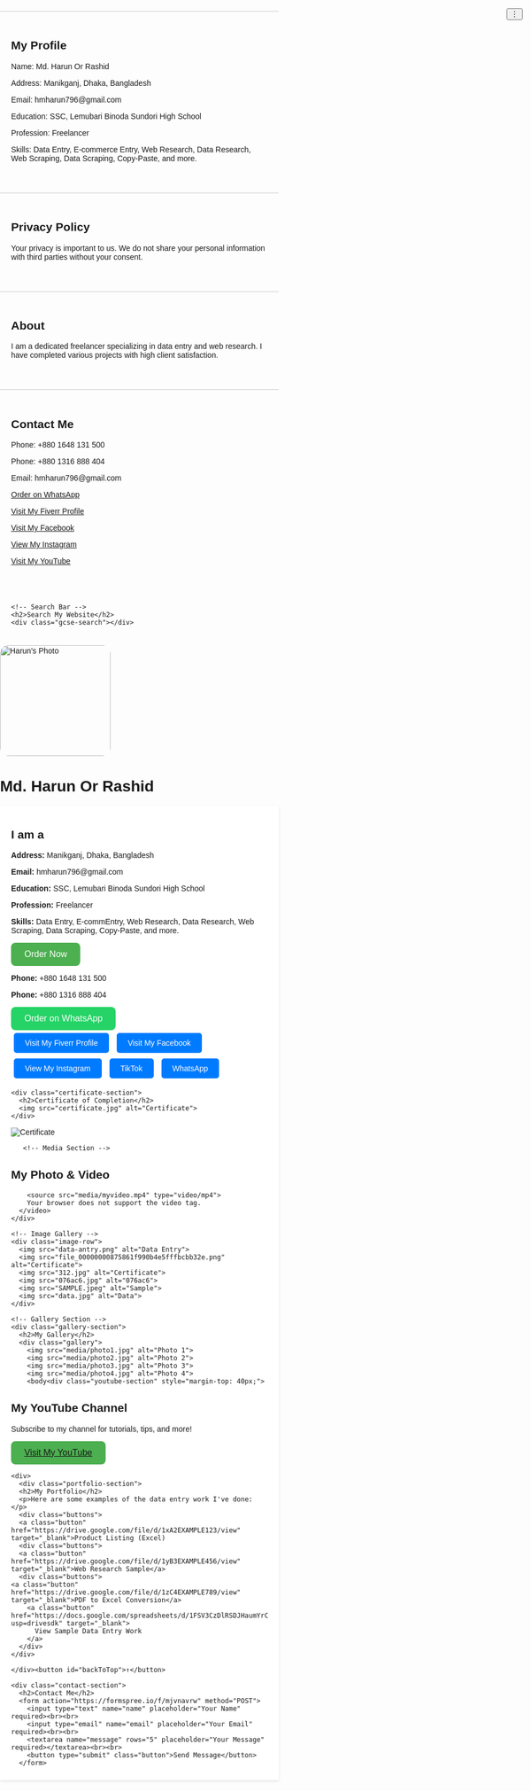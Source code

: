 
<head>
  <meta charset="UTF-8">
  <meta name="viewport" content="width=device-width, initial-scale=1.0">
  <title>Md. Harun Or Rashid</title>
  <link rel="stylesheet" href="https://cdnjs.cloudflare.com/ajax/libs/font-awesome/6.5.0/css/all.min.css">
  <link rel="stylesheet" href="https://unpkg.com/aos@2.3.1/dist/aos.css">
  <style>
    html {
  scroll-behavior: smooth;
}
    .top-right-menu {
  position: fixed;
  top: 15px;
  right: 15px;
  z-index: 1000;
}

   .dropbtn {
  background-color: transparent;
  border: none;
  font-size: 24px;
  cursor: pointer;
}

.dropdown-content {
  display: none;
  position: absolute;
  right: 0;
  background-color: #ffffff;
  min-width: 160px;
  box-shadow: 0px 8px 16px rgba(0,0,0,0.2);
  border-radius: 5px;
  overflow: hidden;
}

.dropdown-content a {
  color: #333;
  padding: 12px 16px;
  text-decoration: none;
  display: block;
}

.dropdown-content a:hover {
  background-color: #f1f1f1;
}
    html {
      scroll-behavior: smooth;
    }
    body {
      font-family: Arial, sans-serif;
      margin: 0;
      padding: 0;
    }
    .navbar {
  position: sticky;
  top: 0;
  background: white;
  z-index: 999;
  padding: 10px;
  box-shadow: 0 2px 5px rgba(0,0,0,0.1);
}
body.dark-mode .navbar {
  background: #1a1a1a;
}
    .navbar {
      position: sticky;
      top: 0;
      background: #fff;
      padding: 10px 20px;
      box-shadow: 0 2px 5px rgba(0, 0, 0, 0.1);
      z-index: 999;
    }
    .navbar h1 {
      margin: 0;
    }
    .container {
      padding: 20px;
    }
    .profile {
      width: 200px;
      border-radius: 15px;
    }
    .buttons a {
      display: inline-block;
      margin: 5px;
      padding: 10px 20px;
      background: #007BFF;
      color: white;
      text-decoration: none;
      border-radius: 5px;
    }
    .certificate-section img,
    .image-row img,
    .media-section img,
    .gallery img {
      max-width: 100%;
      height: auto;
      border-radius: 10px;
      margin: 10px 0;
    }
    #preloader {
      background: white;
      position: fixed;
      top: 0;
      left: 0;
      width: 100%;
      height: 100%;
      z-index: 10000;
      display: flex;
      align-items: center;
      justify-content: center;
    }
    .loader {
      width: 40px;
      height: 40px;
      border: 5px solid #007BFF;
      border-top-color: transparent;
      border-radius: 50%;
      animation: spin 1s linear infinite;
    }
    @keyframes spin {
      to { transform: rotate(360deg); }
    }
    #backToTop {
      position: fixed;
      bottom: 30px;
      right: 30px;
      padding: 10px;
      font-size: 18px;
      display: none;
      border: none;
      background: #007BFF;
      color: white;
      border-radius: 5px;
      cursor: pointer;
      z-index: 9999;
    }
    .typing {
      border-right: 2px solid #000;
      white-space: nowrap;
      overflow: hidden;
      display: inline-block;
    }
    .top-right-menu {
  position: fixed;
  top: 15px;
  right: 15px;
  z-index: 1000;
}

.dropbtn {
  background-color: transparent;
  border: none;
  font-size: 24px;
  cursor: pointer;
}

.dropdown-content {
  display: none;
  position: absolute;
  right: 0;
  background-color: #ffffff;
  min-width: 160px;
  box-shadow: 0px 8px 16px rgba(0,0,0,0.2);
  border-radius: 5px;
  overflow: hidden;
}

.dropdown-content a {
  color: #333;
  padding: 12px 16px;
  text-decoration: none;
  display: block;
}

.dropdown-content a:hover {
  background-color: #f1f1f1;
}
<!DOCTYPE html>
<html lang="en">
<head>
  <meta charset="UTF-8">
  <title>Md. Harun Or Rashid</title>
  <style>
    /* Top-right menu styling */
    .top-right-menu {
      position: fixed;
      top: 15px;
      right: 15px;
      z-index: 1000;
    }

    .dropbtn {
      background-color: transparent;
      border: none;
      font-size: 24px;
      cursor: pointer;
    }

    .dropdown-content {
      display: none;
      position: absolute;
      right: 0;
      background-color: #ffffff;
      min-width: 160px;
      box-shadow: 0px 8px 16px rgba(0,0,0,0.2);
      border-radius: 5px;
      overflow: hidden;
    }

    .dropdown-content a {
      color: #333;
      padding: 12px 16px;
      text-decoration: none;
      display: block;
    }

    .dropdown-content a:hover {
      background-color: #f1f1f1;
    }

    /* Section styling */
    section {
      padding: 20px;
      margin-top: 20px;
      border-top: 1px solid #ccc;
    }
  </style>
</head>
<body>

  <!-- Top-right menu -->
  <div class="top-right-menu">
    <button class="dropbtn" onclick="toggleMenu()">⋮</button>
    <div class="dropdown-content" id="dropdownMenu">
      <a href="#profile">Profile</a>
      <a href="#privacy">Privacy Policy</a>
      <a href="#about">About</a>
      <a href="#contact">Contact</a>
    </div>
  </div>

  <!-- Profile Section -->
  <section id="profile">
    <h2>My Profile</h2>
    <p>Name: Md. Harun Or Rashid</p>
    <p>Address: Manikganj, Dhaka, Bangladesh</p>
    <p>Email: hmharun796@gmail.com</p>
    <p>Education: SSC, Lemubari Binoda Sundori High School</p>
    <p>Profession: Freelancer</p>
    <p>Skills: Data Entry, E-commerce Entry, Web Research, Data Research, Web Scraping, Data Scraping, Copy-Paste, and more.</p>
  </section>

  <!-- Privacy Policy Section -->
  <section id="privacy">
    <h2>Privacy Policy</h2>
    <p>Your privacy is important to us. We do not share your personal information with third parties without your consent.</p>
  </section>

  <!-- About Section -->
  <section id="about">
    <h2>About</h2>
    <p>I am a dedicated freelancer specializing in data entry and web research. I have completed various projects with high client satisfaction.</p>
  </section>

  <!-- Contact Section -->
  <section id="contact">
    <h2>Contact Me</h2>
    <p>Phone: +880 1648 131 500</p>
    <p>Phone: +880 1316 888 404</p>
    <p>Email: hmharun796@gmail.com</p>
    <p><a href="https://wa.me/8801648131500" target="_blank">Order on WhatsApp</a></p>
    <p><a href="https://www.fiverr.com" target="_blank">Visit My Fiverr Profile</a></p>
    <p><a href="https://www.facebook.com" target="_blank">Visit My Facebook</a></p>
    <p><a href="https://www.instagram.com" target="_blank">View My Instagram</a></p>
    <p><a href="https://www.youtube.com" target="_blank">Visit My YouTube</a></p>
  </section>
</body>
</html>
</script>
  <div class="container">

    <!-- Search Bar -->
    <h2>Search My Website</h2>
    <div class="gcse-search"></div>
  </div>

  <script async src="https://cse.google.com/cse.js?cx=e3423b1d95f9043ee"></script>
</body>
 <!-- Profile Photo -->
    <img src="harun.jpg" alt="Harun's Photo" class="profile">
  <h1>Md. Harun Or Rashid</h1>
  <div class="navbar">
    <h2>I am a <span class="typing"></span></h2>
    <p><strong>Address:</strong> Manikganj, Dhaka, Bangladesh</p>
    <p><strong>Email:</strong> hmharun796@gmail.com</p>
    <p><strong>Education:</strong> SSC, Lemubari Binoda Sundori High School</p>
    <p><strong>Profession:</strong> Freelancer</p>
    <p><strong>Skills:</strong> Data Entry, E-commEntry, Web Research, Data Research, Web Scraping, Data Scraping, Copy-Paste, and more.</p>
    <a href="mailto:hmharun123@gmail.com?subject=Hiring Request&body=Hello, I would like to hire you for a project." target="_blank" style="text-decoration: none;">
  <button style="background-color: #4CAF50; color: white; padding: 12px 24px; border: none; border-radius: 8px; font-size: 16px; cursor: pointer;">
    Order Now
  </button>
<p><strong>Phone:</strong> +880 1648 131 500</p>
<p><strong>Phone:</strong> +880 1316 888 404</p>
<a href="https://wa.me/8801795815184?text=Hi%20Harun,%20I%20am%20interested%20in%20your%20services." target="_blank" style="text-decoration: none;">
  <button style="background-color: #25D366; color: white; padding: 12px 24px; border: none; border-radius: 8px; font-size: 16px; cursor: pointer;">
    Order on WhatsApp
  </button>
</a>
    <div class="buttons">
      <a class="button fiverr" href="https://www.fiverr.com/s/dDlW3G3" target="_blank">Visit My Fiverr Profile</a>
      <a class="button" href="https://www.facebook.com/share/r/1BcEg68nzy/" target="_blank">Visit My Facebook</a>
      <a class="button" href="https://www.instagram.com/p/DIeAfFXT_oO/" target="_blank">View My Instagram</a>
      <a class="button" href="https://www.tiktok.com/@user6071584366187" target="_blank">TikTok</a>
      <a class="button" href="https://wa.me/8801648131500?text=Hi,%20I%20want%20to%20contact%20you" target="_blank">WhatsApp</a>
    </div>

    <div class="certificate-section">
      <h2>Certificate of Completion</h2>
      <img src="certificate.jpg" alt="Certificate">
    </div>

<img src="file_000000004bd461f89c7906893d08c772.png" alt="Certificate">


       <!-- Media Section -->
 <div class="media-section"><div data-aos="fade-up">
  <!-- content here -->
</div>
      <h2>My Photo & Video</h2>
      
        <source src="media/myvideo.mp4" type="video/mp4">
        Your browser does not support the video tag.
      </video>
    </div>

    <!-- Image Gallery -->
    <div class="image-row">
      <img src="data-antry.png" alt="Data Entry">
      <img src="file_00000000875861f990b4e5fffbcbb32e.png" alt="Certificate">
      <img src="312.jpg" alt="Certificate">
      <img src="076ac6.jpg" alt="076ac6">
      <img src="SAMPLE.jpeg" alt="Sample">
      <img src="data.jpg" alt="Data">
    </div>

    <!-- Gallery Section -->
    <div class="gallery-section">
      <h2>My Gallery</h2>
      <div class="gallery">
        <img src="media/photo1.jpg" alt="Photo 1">
        <img src="media/photo2.jpg" alt="Photo 2">
        <img src="media/photo3.jpg" alt="Photo 3">
        <img src="media/photo4.jpg" alt="Photo 4">
        <body<div class="youtube-section" style="margin-top: 40px;">
  <h2>My YouTube Channel</h2>
  <p>Subscribe to my channel for tutorials, tips, and more!</p>
  <button style="background-color: #4CAF50; color: white; padding: 12px 24px; border: none; border-radius: 8px; font-size: 16px; cursor: pointer;">
  <a class="button" href="https://youtube.com/@mdharun-n6j" target="_blank">Visit My YouTube</a>
</button>  

    <div>
      <div class="portfolio-section">
      <h2>My Portfolio</h2>
      <p>Here are some examples of the data entry work I've done:</p>
      <div class="buttons">
      <a class="button" href="https://drive.google.com/file/d/1xA2EXAMPLE123/view" target="_blank">Product Listing (Excel)
      <div class="buttons">
      <a class="button" href="https://drive.google.com/file/d/1yB3EXAMPLE456/view" target="_blank">Web Research Sample</a>
      <div class="buttons">
    <a class="button" href="https://drive.google.com/file/d/1zC4EXAMPLE789/view" target="_blank">PDF to Excel Conversion</a>
        <a class="button" href="https://docs.google.com/spreadsheets/d/1FSV3CzDlRSDJHaumYrCcvKFcBKGedUhFU9qPDY6viW4/edit?usp=drivesdk" target="_blank">
          View Sample Data Entry Work
        </a>
      </div>
    </div>
    
    </div><button id="backToTop">↑</button>
    
 <script>
  const btn = document.getElementById('backToTop');
  window.onscroll = () => {
    if (window.scrollY > 300) {
      btn.style.display = 'block';
    } else {
      btn.style.display = 'none';
    }
  };
  btn.onclick = () => {
    window.scrollTo({ top: 0, behavior: 'smooth' });
  };
 </script>

<script>
  window.addEventListener('load', () => {
    document.getElementById('preloader').style.display = 'none';
  });
</script>

  <script>
   <button class="dropbtn" onclick="toggleMenu()">⋮</button>
    <script>
    const btn = document.getElementById('backToTop');
    window.onscroll = () => {
      if (window.scrollY > 300) {
        btn.style.display = 'block';
      } else {
        btn.style.display = 'none';
      }
    };
    btn.onclick = () => {
      window.scrollTo({ top: 0, behavior: 'smooth' });
    };
  </script>  
  <script>
  const words = ["Freelancer", "Data Entry Expert", "Web Researcher"];
    let i = 0, j = 0, currentWord = "", isDeleting = false;
    function type() {
      currentWord = words[i];
      let display = isDeleting ? currentWord.slice(0, j--) : currentWord.slice(0, j++);
      document.querySelector(".typing").textContent = display;
      if (!isDeleting && j === currentWord.length) {
        isDeleting = true;
        setTimeout(type, 1000);
      } else if (isDeleting && j === 0) {
        isDeleting = false;
        i = (i + 1) % words.length;
        setTimeout(type, 300);
      } else {
        setTimeout(type, isDeleting ? 60 : 100);
       type();
    </script>
    <div class="contact-section">
      <h2>Contact Me</h2>
      <form action="https://formspree.io/f/mjvnavrw" method="POST">
        <input type="text" name="name" placeholder="Your Name" required><br><br>
        <input type="email" name="email" placeholder="Your Email" required><br><br>
        <textarea name="message" rows="5" placeholder="Your Message" required></textarea><br><br>
        <button type="submit" class="button">Send Message</button>
      </form>


  
  
